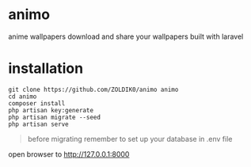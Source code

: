 # animo
anime wallpapers download and share your wallpapers built with laravel
# installation
```console 
git clone https://github.com/ZOLDIK0/animo animo
cd animo
composer install
php artisan key:generate
php artisan migrate --seed
php artisan serve
```
> before migrating remember to set up your database  in .env file

open browser to http://127.0.0.1:8000
